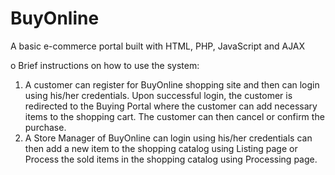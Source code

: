 # BuyOnline
A basic e-commerce portal built with HTML, PHP, JavaScript and AJAX

o Brief instructions on how to use the system: 

1.	A customer can register for BuyOnline shopping site and then can login using his/her credentials. Upon successful login, the customer is redirected to the Buying Portal where the customer can add necessary items to the shopping cart. The customer can then cancel or confirm the purchase.
2.	A Store Manager of BuyOnline can login using his/her credentials can then add a new item to the shopping catalog using Listing page or Process the sold items in the shopping catalog using Processing page.
